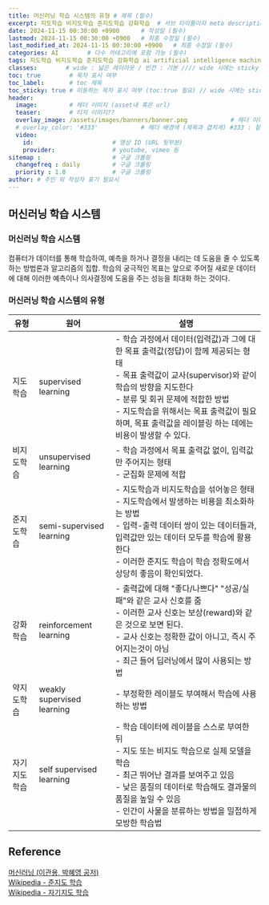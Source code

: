 ```yaml
---
title: 머신러닝 학습 시스템의 유형 # 제목 (필수)
excerpt: 지도학습 비지도학습 준지도학습 강화학습  # 서브 타이틀이자 meta description (필수)
date: 2024-11-15 00:30:00 +0900      # 작성일 (필수)
lastmod: 2024-11-15 00:30:00 +0900   # 최종 수정일 (필수)
last_modified_at: 2024-11-15 00:30:00 +0900   # 최종 수정일 (필수)
categories: AI        # 다수 카테고리에 포함 가능 (필수)
tags: 지도학습 비지도학습 준지도학습 강화학습 ai artificial intelligence machine learning deep 인공지능 머신러닝 기계학습 딥러닝       # 태그 복수개 가능 (필수)
classes:        # wide : 넓은 레이아웃 / 빈칸 : 기본 //// wide 시에는 sticky toc 불가
toc: true        # 목차 표시 여부
toc_label:       # toc 제목
toc_sticky: true # 이동하는 목차 표시 여부 (toc:true 필요) // wide 시에는 sticky toc 불가
header: 
  image:         # 헤더 이미지 (asset내 혹은 url)
  teaser:        # 티저 이미지??
  overlay_image: /assets/images/banners/banner.png            # 헤더 이미지 (제목과 겹치게)
  # overlay_color: '#333'            # 헤더 배경색 (제목과 겹치게) #333 : 짙은 회색 (필수)
  video:
    id:                      # 영상 ID (URL 뒷부분)
    provider:                # youtube, vimeo 등
sitemap :                    # 구글 크롤링
  changefreq : daily         # 구글 크롤링
  priority : 1.0             # 구글 크롤링
author: # 주인 외 작성자 표기 필요시
---
```

<!--postNo: 20241115_001-->   

## 머신러닝 학습 시스템  

### 머신러닝 학습 시스템  

컴퓨터가 데이터를 통해 학습하여, 예측을 하거나 결정을 내리는 데 도움을 줄 수 있도록 하는 방법론과 알고리즘의 집합. 학습의 궁극적인 목표는 앞으로 주어질 새로운 데이터에 대해 이러한 예측이나 의사결정에 도움을 주는 성능을 최대화 하는 것이다.  


### 머신러닝 학습 시스템의 유형  

|유형|원어|설명|
|---|---|---|
|지도학습|supervised learning|- 학습 과정에서 데이터(입력값)과 그에 대한 목표 출력값(정답)이 함께 제공되는 형태<br>- 목표 출력값이 교사(supervisor)와 같이 학습의 방향을 지도한다<br>- 분류 및 회귀 문제에 적합한 방법<br>- 지도학습을 위해서는 목표 출력값이 필요하며, 목표 출력값을 레이블링 하는 데에는 비용이 발생할 수 있다.|
|비지도학습|unsupervised learning|- 학습 과정에서 목표 출력값 없이, 입력값만 주어지는 형태<br>- 군집화 문제에 적합|
|준지도학습|semi-supervised learning|- 지도학습과 비지도학습을 섞어놓은 형태<br>- 지도학습에서 발생하는 비용을 최소화하는 방법<br>- 입력-출력 데이터 쌍이 있는 데이터들과, 입력값만 있는 데이터 모두를 학습에 활용한다<br>- 이러한 준지도 학습이 학습 정확도에서 상당히 좋음이 확인되었다.|
|강화학습|reinforcement learning|- 출력값에 대해 "좋다/나쁘다" "성공/실패"와 같은 교사 신호를 줌<br>- 이러한 교사 신호는 보상(reward)와 같은 것으로 보면 된다.<br>- 교사 신호는 정확한 값이 아니고, 즉시 주어지는것이 아님<br>- 최근 들어 딥러닝에서 많이 사용되는 방법|
|약지도학습|weakly supervised learning|- 부정확한 레이블도 부여해서 학습에 사용하는 방법|
|자기지도학습|self supervised learning|- 학습 데이터에 레이블을 스스로 부여한 뒤<br>- 지도 또는 비지도 학습으로 실제 모델을 학습<br>- 최근 뛰어난 결과를 보여주고 있음<br>- 낮은 품질의 데이터로 학습해도 결과물의 품질을 높일 수 있음<br>- 인간이 사물을 분류하는 방법을 밀접하게 모방한 학습법|


## Reference  

[머신러닝 (이관용, 박혜영 공저)](https://search.shopping.naver.com/book/catalog/33751852618?cat_id=50005558&frm=PBOKPRO&query=머신러닝+이관용&NaPm=ct%3Dm3hfzyhc%7Cci%3D228c56736e9b189c35b08cbd8c5ddb7f9e67e63e%7Ctr%3Dboknx%7Csn%3D95694%7Chk%3D8bfde20797c97955dc000ea62799753a0da42a06)  
[Wikipedia - 준지도 학습](https://ko.wikipedia.org/wiki/준지도_학습)  
[Wikipedia - 자기지도 학습](https://ko.wikipedia.org/wiki/자기_지도_학습)  
  